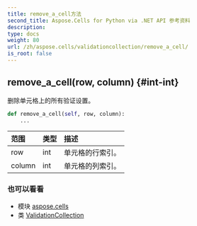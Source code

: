 ```yaml
---
title: remove_a_cell方法
second_title: Aspose.Cells for Python via .NET API 参考资料
description:
type: docs
weight: 80
url: /zh/aspose.cells/validationcollection/remove_a_cell/
is_root: false
---
```

##  remove_a_cell(row, column) {#int-int}
删除单元格上的所有验证设置。



```python
def remove_a_cell(self, row, column):
    ...
```


|范围|类型|描述|
| :- | :- | :- |
| row | int |单元格的行索引。|
| column | int |单元格的列索引。|



### 也可以看看
* 模块 [aspose.cells](../../)
* 类 [ValidationCollection](/cells/python-net/zh/aspose.cells/validationcollection)
